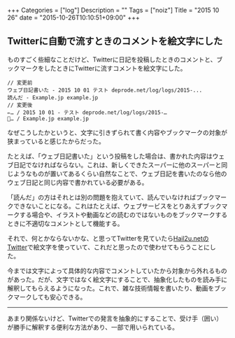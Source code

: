+++
Categories = ["log"]
Description = ""
Tags = ["noiz"]
Title = "2015 10 26"
date = "2015-10-26T10:10:51+09:00"
+++

## Twitterに自動で流すときのコメントを絵文字にした
ものすごく些細なことだけど、Twitterに日記を投稿したときのコメントと、ブックマークをしたときにTwitterに流すコメントを絵文字にした。

```
// 変更前
ウェブ日記書いた - 2015 10 01 テスト deprode.net/log/logs/2015-...
読んだ - Example.jp example.jp
// 変更後
✏️… / 2015 10 01 - テスト deprode.net/log/logs/2015-…
🔖… / Example.jp example.jp
```

なぜこうしたかというと、文字に引きずられて書く内容やブックマークの対象が狭まっていると感じたからだった。

たとえば、「ウェブ日記書いた」という投稿をした場合は、書かれた内容はウェブ日記でなければならない。これは、新しくできたスーパーに他のスーパーと同じようなものが置いてあるくらい自然なことで、ウェブ日記を書いたのなら他のウェブ日記と同じ内容で書かれている必要がある。

「読んだ」の方はそれとは別の問題を抱えていて、読んでいなければブックマークできないことになる。これはたとえば、ウェブサービスをとりあえずブックマークする場合や、イラストや動画などの読むのではないものをブックマークするときに不適切なコメントとして機能する。

それで、何とかならないかな、と思ってTwitterを見ていたら[Hail2u.netのTwitter](https://twitter.com/hail2unet?lang=ja)で絵文字を使っていて、これだと思ったので使わせてもらうことにした。

今までは文字によって具体的な内容でコメントしていたから対象から外れるものがあった。だが、文字ではなく絵文字にすることで、抽象化したものを読み手に解釈してもらえるようになった。これで、雑な技術情報を書いたり、動画をブックマークしても安心できる。

----

あまり関係ないけど、Twitterでの発言を抽象的にすることで、受け手（囲い）が勝手に解釈する便利な方法があり、一部で用いられている。